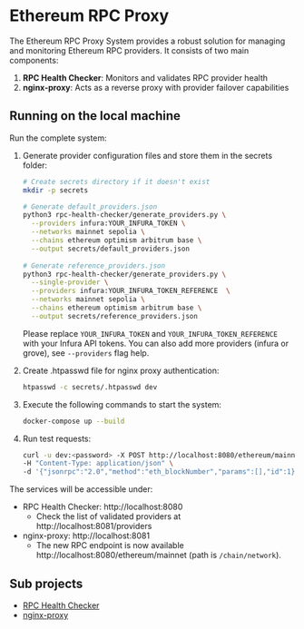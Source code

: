 # Ethereum RPC Proxy 

The Ethereum RPC Proxy System provides a robust solution for managing and monitoring Ethereum RPC providers. It consists of two main components:
1. **RPC Health Checker**: Monitors and validates RPC provider health
2. **nginx-proxy**: Acts as a reverse proxy with provider failover capabilities

## Running on the local machine

Run the complete system:

1. Generate provider configuration files and store them in the secrets folder:
   ```bash
   # Create secrets directory if it doesn't exist
   mkdir -p secrets
   
   # Generate default_providers.json 
   python3 rpc-health-checker/generate_providers.py \
     --providers infura:YOUR_INFURA_TOKEN \
     --networks mainnet sepolia \
     --chains ethereum optimism arbitrum base \
     --output secrets/default_providers.json
     
   # Generate reference_providers.json
   python3 rpc-health-checker/generate_providers.py \
     --single-provider \
     --providers infura:YOUR_INFURA_TOKEN_REFERENCE  \
     --networks mainnet sepolia \
     --chains ethereum optimism arbitrum base \
     --output secrets/reference_providers.json
    ``` 
   Please replace `YOUR_INFURA_TOKEN` and `YOUR_INFURA_TOKEN_REFERENCE` with your Infura API tokens. You can also add more providers (infura or grove), see `--providers` flag help.

3. Create .htpasswd file for nginx proxy authentication:
   ```bash
   htpasswd -c secrets/.htpasswd dev
   ```
3. Execute the following commands to start the system:
    ```bash
    docker-compose up --build
    ```
4. Run test requests:
    ```bash
    curl -u dev:<password> -X POST http://localhost:8080/ethereum/mainnet \
    -H "Content-Type: application/json" \
    -d '{"jsonrpc":"2.0","method":"eth_blockNumber","params":[],"id":1}'
    ```
The services will be accessible under:
- RPC Health Checker: http://localhost:8080
  - Check the list of validated providers at http://localhost:8081/providers
- nginx-proxy: http://localhost:8081
  - The new RPC endpoint is now available http://localhost:8080/ethereum/mainnet (path is `/chain/network`). 


## Sub projects

- [RPC Health Checker](rpc-health-checker/README.md)
- [nginx-proxy](nginx-proxy/README.md)
